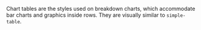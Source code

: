 Chart tables are the styles used on breakdown charts, which accommodate bar charts and graphics inside rows. They are visually similar to `simple-table`.
